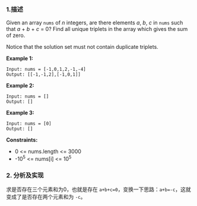 ### 1.描述

Given an array `nums` of *n* integers, are there elements *a*, *b*, *c* in `nums` such that *a* + *b* + *c* = 0? Find all unique triplets in the array which gives the sum of zero.

Notice that the solution set must not contain duplicate triplets.

 

**Example 1:**

```
Input: nums = [-1,0,1,2,-1,-4]
Output: [[-1,-1,2],[-1,0,1]]
```

**Example 2:**

```
Input: nums = []
Output: []
```

**Example 3:**

```
Input: nums = [0]
Output: []
```

**Constraints:**

- 0 <= nums.length <= 3000
- -10<sup>5</sup> <= nums[i] <= 10<sup>5</sup>



### 2. 分析及实现

求是否存在三个元素和为0，也就是存在 `a+b+c=0`，变换一下思路：`a+b=-c`，这就变成了是否存在两个元素和为 `-c`。